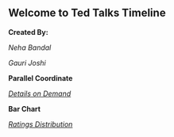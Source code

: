 ## Welcome to Ted Talks Timeline

**Created By:**

 *Neha Bandal*
 
 *Gauri Joshi*
 
 **Parallel Coordinate**
 
 *[Details on Demand](http://bl.ocks.org/nehabandal/db36125382760848efd11ddeef1009e1/1dc0ed713f4a7530c6a98ecab702cd39a2694fed)*
 
  **Bar Chart**
  
 *[Ratings Distribution](https://bl.ocks.org/jo6gauri/7b011dea8417e5f995ed685899a84e25)*

 
